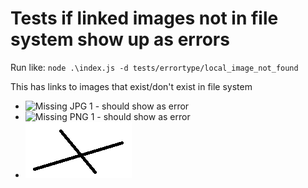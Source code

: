 # Tests if linked images not in file system show up as errors

Run like: `node .\index.js -d tests/errortype/local_image_not_found`
 
This has links to images that exist/don't exist in file system

- ![Missing JPG 1 - should show as error](missing_jpg1.jpg)
- ![Missing PNG 1 - should show as error](missing_png1.png)
- ![Present PNG - should NOT show as error](test.png)
